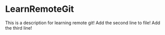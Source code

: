 # LearnRemoteGit
This is a description for learning remote git!
Add the second line to file!
Add the third line!
